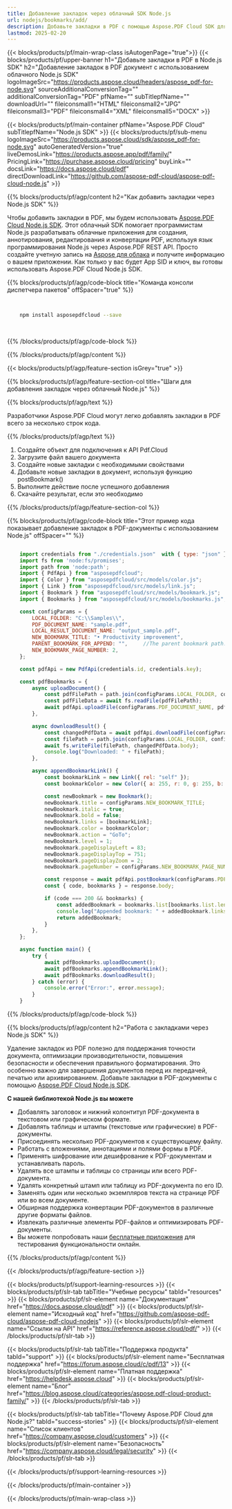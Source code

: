 ```yaml
---
title: Добавление закладок через облачный SDK Node.js
url: nodejs/bookmarks/add/
description: Добавьте закладки в PDF с помощью Aspose.PDF Cloud SDK для Node.js. Включите навигацию и структуру в документах.
lastmod: 2025-02-20
---
```


{{< blocks/products/pf/main-wrap-class isAutogenPage="true">}}
{{< blocks/products/pf/upper-banner h1="Добавьте закладки в PDF в Node.js SDK" h2="Добавление закладок в PDF документ с использованием облачного Node.js SDK" logoImageSrc="https://products.aspose.cloud/headers/aspose_pdf-for-node.svg" sourceAdditionalConversionTag="" additionalConversionTag="PDF" pfName="" subTitlepfName="" downloadUrl="" fileiconsmall1="HTML" fileiconsmall2="JPG" fileiconsmall3="PDF" fileiconsmall4="XML" fileiconsmall5="DOCX" >}}

{{< blocks/products/pf/main-container pfName="Aspose.PDF Cloud" subTitlepfName="Node.js SDK" >}}
{{< blocks/products/pf/sub-menu logoImageSrc="https://products.aspose.cloud/sdk/aspose_pdf-for-node.svg"
autoGeneratedVersion="true"
liveDemosLink="https://products.aspose.app/pdf/family/" PricingLink="https://purchase.aspose.cloud/pricing" buyLink="" docsLink="https://docs.aspose.cloud/pdf"  directDownloadLink="https://github.com/aspose-pdf-cloud/aspose-pdf-cloud-node.js" >}}

{{% blocks/products/pf/agp/content h2="Как добавить закладки через Node.js SDK" %}}

Чтобы добавить закладки в PDF, мы будем использовать
[Aspose.PDF Cloud Node.js SDK](https://products.aspose.cloud/pdf/nodejs/). Этот облачный SDK помогает программистам Node.js разрабатывать облачные приложения для создания, аннотирования, редактирования и конвертации PDF, используя язык программирования Node.js через Aspose.PDF REST API. Просто создайте учетную запись на [Aspose для облака](https://dashboard.aspose.cloud/#/apps) и получите информацию о вашем приложении. Как только у вас будет App SID и ключ, вы готовы использовать Aspose.PDF Cloud Node.js SDK.

{{% blocks/products/pf/agp/code-block title="Команда консоли диспетчера пакетов" offSpacer="true" %}}

```bash

     
    npm install asposepdfcloud --save
     
     

```

{{% /blocks/products/pf/agp/code-block %}}

{{% /blocks/products/pf/agp/content %}}

{{< blocks/products/pf/agp/feature-section isGrey="true" >}}

{{% blocks/products/pf/agp/feature-section-col title="Шаги для добавления закладок через облачный Node.js" %}}

{{% blocks/products/pf/agp/text %}}

Разработчики Aspose.PDF Cloud могут легко добавлять закладки в PDF всего за несколько строк кода.

{{% /blocks/products/pf/agp/text %}}

1. Создайте объект для подключения к API Pdf.Cloud
1. Загрузите файл вашего документа
1. Создайте новые закладки с необходимыми свойствами
1. Добавьте новые закладки в документ, используя функцию postBookmark()
1. Выполните действие после успешного добавления
1. Скачайте результат, если это необходимо

{{% /blocks/products/pf/agp/feature-section-col %}}


{{% blocks/products/pf/agp/code-block title="Этот пример кода показывает добавление закладок в PDF-документы с использованием Node.js" offSpacer="" %}}

```js

    import credentials from "./credentials.json"  with { type: "json" }; // json-file in this format: { "id": "*****", "key": "*******" }
    import fs from 'node:fs/promises';
    import path from 'node:path';
    import { PdfApi } from "asposepdfcloud";
    import { Color } from "asposepdfcloud/src/models/color.js";
    import { Link } from "asposepdfcloud/src/models/link.js";
    import { Bookmark } from "asposepdfcloud/src/models/bookmark.js";
    import { Bookmarks } from "asposepdfcloud/src/models/bookmarks.js";

    const configParams = {
        LOCAL_FOLDER: "C:\\Samples\\",
        PDF_DOCUMENT_NAME: "sample.pdf",
        LOCAL_RESULT_DOCUMENT_NAME: "output_sample.pdf",
        NEW_BOOKMARK_TITLE: "• Productivity improvement",
        PARENT_BOOKMARK_FOR_APPEND: "",     //The parent bookmark path. Specify an empty string when adding a bookmark to the root.
        NEW_BOOKMARK_PAGE_NUMBER: 2,
    };

    const pdfApi = new PdfApi(credentials.id, credentials.key);

    const pdfBookmarks = {
        async uploadDocument() {
            const pdfFilePath = path.join(configParams.LOCAL_FOLDER, configParams.PDF_DOCUMENT_NAME);
            const pdfFileData = await fs.readFile(pdfFilePath);
            await pdfApi.uploadFile(configParams.PDF_DOCUMENT_NAME, pdfFileData);
        },

        async downloadResult() {
            const changedPdfData = await pdfApi.downloadFile(configParams.PDF_DOCUMENT_NAME);
            const filePath = path.join(configParams.LOCAL_FOLDER, configParams.LOCAL_RESULT_DOCUMENT_NAME);
            await fs.writeFile(filePath, changedPdfData.body);
            console.log("Downloaded: " + filePath);
        },

        async appendBookmarkLink() {
            const bookmarkLink = new Link({ rel: "self" });
            const bookmarkColor = new Color({ a: 255, r: 0, g: 255, b: 0 });

            const newBookmark = new Bookmark();
            newBookmark.title = configParams.NEW_BOOKMARK_TITLE;
            newBookmark.italic = true;
            newBookmark.bold = false;
            newBookmark.links = [bookmarkLink];
            newBookmark.color = bookmarkColor;
            newBookmark.action = "GoTo";
            newBookmark.level = 1;
            newBookmark.pageDisplayLeft = 83;
            newBookmark.pageDisplayTop = 751;
            newBookmark.pageDisplayZoom = 2;
            newBookmark.pageNumber = configParams.NEW_BOOKMARK_PAGE_NUMBER;

            const response = await pdfApi.postBookmark(configParams.PDF_DOCUMENT_NAME, configParams.PARENT_BOOKMARK_FOR_APPEND, [newBookmark]);
            const { code, bookmarks } = response.body;

            if (code === 200 && bookmarks) {
                const addedBookmark = bookmarks.list[bookmarks.list.length - 1];
                console.log("Appended bookmark: " + addedBookmark.links[0].href + " => " + addedBookmark.title);
                return addedBookmark;
            }
        },
    };

    async function main() {
        try {
            await pdfBookmarks.uploadDocument();
            await pdfBookmarks.appendBookmarkLink();
            await pdfBookmarks.downloadResult();
        } catch (error) {
            console.error("Error:", error.message);
        }
    }
```

{{% /blocks/products/pf/agp/code-block %}}

{{% blocks/products/pf/agp/content h2="Работа с закладками через Node.js SDK" %}}

Удаление закладок из PDF полезно для поддержания точности документа, оптимизации производительности, повышения безопасности и обеспечения правильного форматирования. Это особенно важно для завершения документов перед их передачей, печатью или архивированием.
Добавьте закладки в PDF-документы с помощью [Aspose.PDF Cloud Node.js SDK](https://products.aspose.cloud/pdf/nodejs/).

**С нашей библиотекой Node.js вы можете**

+ Добавлять заголовок и нижний колонтитул PDF-документа в текстовом или графическом формате.
+ Добавлять таблицы и штампы (текстовые или графические) в PDF-документы.
+ Присоединять несколько PDF-документов к существующему файлу.
+ Работать с вложениями, аннотациями и полями формы в PDF.
+ Применять шифрование или дешифрование к PDF-документам и устанавливать пароль.
+ Удалять все штампы и таблицы со страницы или всего PDF-документа.
+ Удалять конкретный штамп или таблицу из PDF-документа по его ID.
+ Заменять один или несколько экземпляров текста на странице PDF или во всем документе.
+ Обширная поддержка конвертации PDF-документов в различные другие форматы файлов.
+ Извлекать различные элементы PDF-файлов и оптимизировать PDF-документы.
+ Вы можете попробовать наши [бесплатные приложения](https://products.aspose.app/pdf/family/) для тестирования функциональности онлайн.

{{% /blocks/products/pf/agp/content %}}

{{< /blocks/products/pf/agp/feature-section >}}

{{< blocks/products/pf/support-learning-resources >}}
{{< blocks/products/pf/slr-tab tabTitle="Учебные ресурсы" tabId="resources" >}}
{{< blocks/products/pf/slr-element name="Документация" href="https://docs.aspose.cloud/pdf" >}}
{{< blocks/products/pf/slr-element name="Исходный код" href="https://github.com/aspose-pdf-cloud/aspose-pdf-cloud-nodejs" >}}
{{< blocks/products/pf/slr-element name="Ссылки на API" href="https://reference.aspose.cloud/pdf/" >}}
{{< /blocks/products/pf/slr-tab >}}

{{< blocks/products/pf/slr-tab tabTitle="Поддержка продукта" tabId="support" >}}
{{< blocks/products/pf/slr-element name="Бесплатная поддержка" href="https://forum.aspose.cloud/c/pdf/13" >}}
{{< blocks/products/pf/slr-element name="Платная поддержка" href="https://helpdesk.aspose.cloud" >}}
{{< blocks/products/pf/slr-element name="Блог" href="https://blog.aspose.cloud/categories/aspose.pdf-cloud-product-family/" >}}
{{< /blocks/products/pf/slr-tab >}}

{{< blocks/products/pf/slr-tab tabTitle="Почему Aspose.PDF Cloud для Node.js?" tabId="success-stories" >}}
{{< blocks/products/pf/slr-element name="Список клиентов" href="https://company.aspose.cloud/customers" >}}
{{< blocks/products/pf/slr-element name="Безопасность" href="https://company.aspose.cloud/legal/security" >}}
{{< /blocks/products/pf/slr-tab >}}

{{< /blocks/products/pf/support-learning-resources >}}

<!-- aboutfile Ends -->

{{< /blocks/products/pf/main-container >}}

{{< /blocks/products/pf/main-wrap-class >}}



